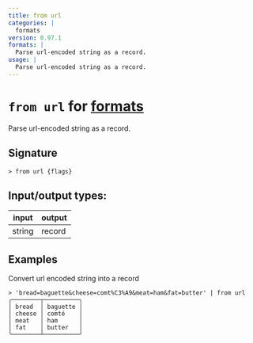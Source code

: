 ```yaml
---
title: from url
categories: |
  formats
version: 0.97.1
formats: |
  Parse url-encoded string as a record.
usage: |
  Parse url-encoded string as a record.
---
```

<!-- This file is automatically generated. Please edit the command in https://github.com/nushell/nushell instead. -->

# `from url` for [formats](/commands/categories/formats.md)

<div class='command-title'>Parse url-encoded string as a record.</div>

## Signature

```> from url {flags} ```


## Input/output types:

| input  | output |
| ------ | ------ |
| string | record |

## Examples

Convert url encoded string into a record
```nu
> 'bread=baguette&cheese=comt%C3%A9&meat=ham&fat=butter' | from url
╭────────┬──────────╮
│ bread  │ baguette │
│ cheese │ comté    │
│ meat   │ ham      │
│ fat    │ butter   │
╰────────┴──────────╯
```
